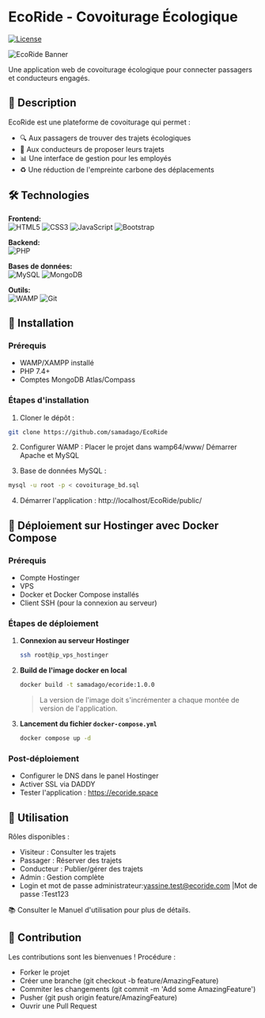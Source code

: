 # EcoRide - Covoiturage Écologique

[![License](https://img.shields.io/badge/License-MIT-blue.svg)](https://opensource.org/licenses/MIT)

![EcoRide Banner](assets/images/banner.jpg)

Une application web de covoiturage écologique pour connecter passagers et conducteurs engagés.

## 📖 Description

EcoRide est une plateforme de covoiturage qui permet :
- 🔍 Aux passagers de trouver des trajets écologiques
- 🚗 Aux conducteurs de proposer leurs trajets
- 📊 Une interface de gestion pour les employés
- ♻️ Une réduction de l'empreinte carbone des déplacements

## 🛠 Technologies

**Frontend:**  
![HTML5](https://img.shields.io/badge/HTML5-E34F26?style=flat&logo=html5&logoColor=white)
![CSS3](https://img.shields.io/badge/CSS3-1572B6?style=flat&logo=css3&logoColor=white)
![JavaScript](https://img.shields.io/badge/JavaScript-F7DF1E?style=flat&logo=javascript&logoColor=black)
![Bootstrap](https://img.shields.io/badge/Bootstrap-7952B3?style=flat&logo=bootstrap&logoColor=white)

**Backend:**  
![PHP](https://img.shields.io/badge/PHP-777BB4?style=flat&logo=php&logoColor=white)

**Bases de données:**  
![MySQL](https://img.shields.io/badge/MySQL-4479A1?style=flat&logo=mysql&logoColor=white)
![MongoDB](https://img.shields.io/badge/MongoDB-47A248?style=flat&logo=mongodb&logoColor=white)

**Outils:**  
![WAMP](https://img.shields.io/badge/WAMP-FF6600?style=flat)
![Git](https://img.shields.io/badge/Git-F05032?style=flat&logo=git&logoColor=white)

## 🚀 Installation

### Prérequis
- WAMP/XAMPP installé
- PHP 7.4+
- Comptes MongoDB Atlas/Compass

### Étapes d'installation
1. Cloner le dépôt :
```bash
git clone https://github.com/samadago/EcoRide
```
2. Configurer WAMP :
Placer le projet dans wamp64/www/
Démarrer Apache et MySQL

3. Base de données MySQL :
```bash
mysql -u root -p < covoiturage_bd.sql
```

4. Démarrer l'application :
http://localhost/EcoRide/public/

## 🚀 Déploiement sur Hostinger avec Docker Compose

### Prérequis
- Compte Hostinger 
- VPS 
- Docker et Docker Compose installés
- Client SSH (pour la connexion au serveur)

### Étapes de déploiement

1. **Connexion au serveur Hostinger**
    ```bash
    ssh root@ip_vps_hostinger
    ```

2. **Build de l'image docker en local**
    ```bash
    docker build -t samadago/ecoride:1.0.0
    ```
    > La version de l'image doit s'incrémenter a chaque montée de version de l'application.

3. **Lancement du fichier `docker-compose.yml`**
    ```bash
    docker compose up -d
    ```
### Post-déploiement

- Configurer le DNS dans le panel Hostinger
- Activer SSL via DADDY
- Tester l'application : https://ecoride.space


## 📖 Utilisation

Rôles disponibles :

- Visiteur : Consulter les trajets
- Passager : Réserver des trajets
- Conducteur : Publier/gérer des trajets 
- Admin : Gestion complète
- Login et mot de passe administrateur:yassine.test@ecoride.com |Mot de passe :Test123


📚 Consulter le Manuel d'utilisation pour plus de détails.

## 🤝 Contribution

Les contributions sont les bienvenues !
Procédure :

- Forker le projet
- Créer une branche (git checkout -b feature/AmazingFeature)
- Commiter les changements (git commit -m 'Add some AmazingFeature')
- Pusher (git push origin feature/AmazingFeature)
- Ouvrir une Pull Request

